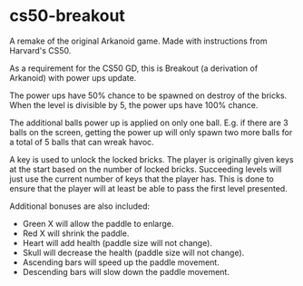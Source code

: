 # cs50-breakout
A remake of the original Arkanoid game. Made with instructions from Harvard's CS50.

As a requirement for the CS50 GD, this is Breakout (a derivation of Arkanoid) with power ups update.

The power ups have 50% chance to be spawned on destroy of the bricks. When the level is divisible by 5, the power ups have 100% chance.

The additional balls power up is applied on only one ball. E.g. if there are 3 balls on the screen, getting the power up will only spawn two more balls for a total of 5 balls that can wreak havoc.

A key is used to unlock the locked bricks. The player is originally given keys at the start based on the number of locked bricks. Succeeding levels will just use the current number of keys that the player has. This is done to ensure that the player will at least be able to pass the first level presented.

Additional bonuses are also included:
* Green X will allow the paddle to enlarge.
* Red X will shrink the paddle.
* Heart will add health (paddle size will not change).
* Skull will decrease the health (paddle size will not change).
* Ascending bars will speed up the paddle movement.
* Descending bars will slow down the paddle movement.
